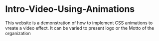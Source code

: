 # Intro-Video-Using-Animations

This website is a demonstration of how to implement CSS animations to vreate a video effect.
It can be varied to present logo or the Motto of the organization
